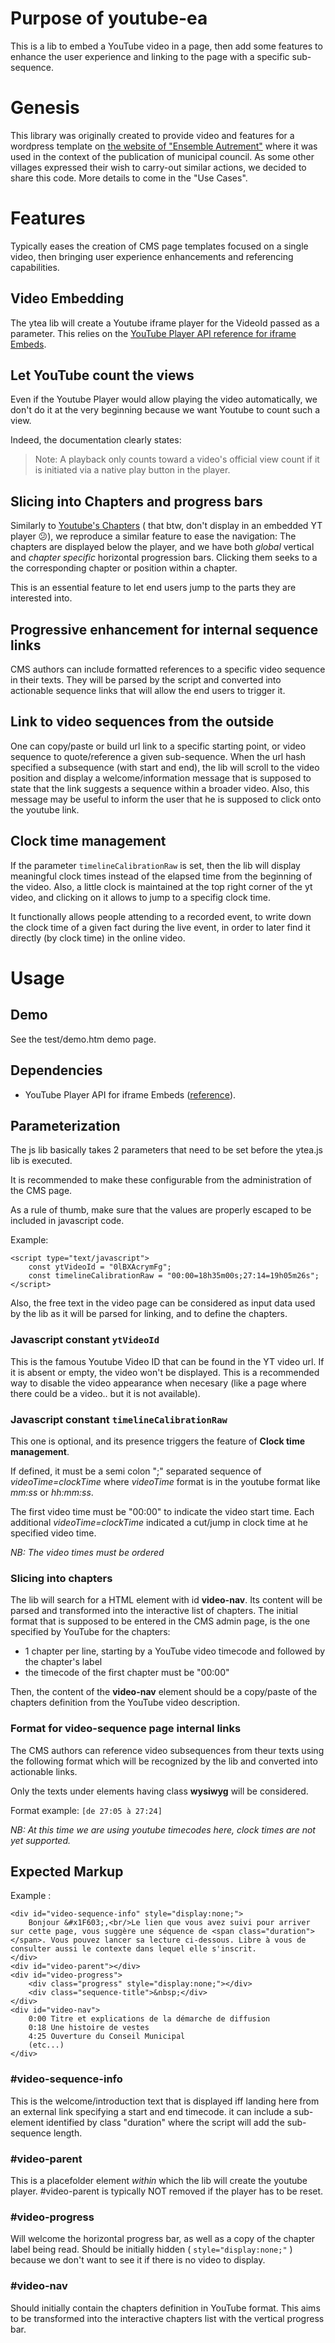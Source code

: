 # Purpose of youtube-ea
This is a lib to embed a YouTube video in a page, then add some features to enhance the user experience and linking to the page with a specific sub-sequence.

# Genesis
This library was originally created to provide video and features for a wordpress template on [the website of "Ensemble Autrement"](https://ea2020.fr) where it was used in the context of the publication of municipal council. As some other villages expressed their wish to carry-out similar actions, we decided to share this code.
More details to come in the "Use Cases".

# Features
Typically eases the creation of CMS page templates focused on a single video, then bringing user experience enhancements and referencing capabilities.

## Video Embedding
The ytea lib will create a Youtube iframe player for the VideoId passed as a parameter.
This relies on the [YouTube Player API reference for iframe Embeds]((https://developers.google.com/youtube/iframe_api_reference)).

## Let YouTube count the views
Even if the Youtube Player would allow playing the video automatically, we don't do it at the very beginning because we want Youtube to count such a view.

Indeed, the documentation clearly states:
> Note: A playback only counts toward a video's official view count if it is initiated via a native play button in the player.

## Slicing into Chapters and progress bars
Similarly to [Youtube's Chapters](https://support.google.com/youtube/answer/9884579) ( that btw, don't display in an embedded YT player 😕), we reproduce a similar feature to ease the navigation:
The chapters are displayed below the player, and we have both *global* vertical and *chapter specific* horizontal progression bars. Clicking them seeks to a the corresponding chapter or position within a chapter.

This is an essential feature to let end users jump to the parts they are interested into.

## Progressive enhancement for internal sequence links
CMS authors can include formatted references to a specific video sequence in their texts. They will be parsed by the script and converted into actionable sequence links that will allow the end users to trigger it.

## Link to video sequences from the outside
One can copy/paste or build url link to a specific starting point, or video sequence to quote/reference a given sub-sequence.
When the url hash specified a subsequence (with start and end), the lib will scroll to the video position and display a welcome/information message that is supposed to state that the link suggests a sequence within a broader video.
Also, this message may be useful to inform the user that he is supposed to click onto the youtube link.

## Clock time management
If the parameter `timelineCalibrationRaw` is set, then the lib will display meaningful clock times instead of the elapsed time from the beginning of the video.
Also, a little clock is maintained at the top right corner of the yt video, and clicking on it allows to jump to a specifig clock time.

It functionally allows people attending to a recorded event, to write down the clock time of a given fact during the live event, in order to later find it directly (by clock time) in the online video.

# Usage

## Demo
See the test/demo.htm demo page.

## Dependencies
- YouTube Player API for iframe Embeds ([reference](https://developers.google.com/youtube/iframe_api_reference)).

## Parameterization
The js lib basically takes 2 parameters that need to be set before the ytea.js lib is executed.

It is recommended to make these configurable from the administration of the CMS page.

As a rule of thumb, make sure that the values are properly escaped to be included in javascript code.

Example:
```
<script type="text/javascript">
	const ytVideoId = "0lBXAcrymFg";
	const timelineCalibrationRaw = "00:00=18h35m00s;27:14=19h05m26s";
</script>
```
Also, the free text in the video page can be considered as input data used by the lib as it will be parsed for linking, and to define the chapters.

### Javascript constant `ytVideoId`
This is the famous Youtube Video ID that can be found in the YT video url.
If it is absent or empty, the video won't be displayed. This is a recommended way to disable the video appearance when necesary (like a page where there could be a video.. but it is not available).

### Javascript constant `timelineCalibrationRaw`
This one is optional, and its presence triggers the feature of **Clock time management**.

If defined, it must be a semi colon ";" separated sequence of *videoTime=clockTime*
where *videoTime* format is in the youtube format like *mm:ss* or *hh:mm:ss*.

The first video time must be "00:00" to indicate the video start time. Each additional *videoTime=clockTime* indicated a cut/jump in clock time at he specified video time.

*NB: The video times must be ordered*

### Slicing into chapters
The lib will search for a HTML element with id **video-nav**.
Its content will be parsed and transformed into the interactive list of chapters.
The initial format that is supposed to be entered in the CMS admin page, is the one specified by YouTube for the chapters:
- 1 chapter per line, starting by a YouTube video timecode and followed by the chapter's label
- the timecode of the first chapter must be "00:00"

Then, the content of the **video-nav** element should be a copy/paste of the chapters definition from the YouTube video description.

### Format for video-sequence page internal links

The CMS authors can reference video subsequences from theur texts using the following format which will be recognized by the lib and converted into actionable links.

Only the texts under elements having class **wysiwyg** will be considered.

Format example: `[de 27:05 à 27:24]`

*NB: At this time we are using youtube timecodes here, clock times are not yet supported.*

## Expected Markup
Example :
```
<div id="video-sequence-info" style="display:none;">
	Bonjour &#x1F603;,<br/>Le lien que vous avez suivi pour arriver sur cette page, vous suggère une séquence de <span class="duration"></span>. Vous pouvez lancer sa lecture ci-dessous. Libre à vous de consulter aussi le contexte dans lequel elle s'inscrit.
</div>
<div id="video-parent"></div>
<div id="video-progress">
	<div class="progress" style="display:none;"></div>
	<div class="sequence-title">&nbsp;</div>
</div>
<div id="video-nav">
	0:00 Titre et explications de la démarche de diffusion
	0:18 Une histoire de vestes
	4:25 Ouverture du Conseil Municipal
	(etc...)
</div>
```
### #video-sequence-info
This is the welcome/introduction text that is displayed iff landing here from an external link specifying a start and end timecode.
it can include a sub-element identified by class "duration" where the script will add the sub-sequence length.

### #video-parent
This is a placefolder element *within* which the lib will create the youtube player. #video-parent is typically NOT removed if the player has to be reset.

### #video-progress
Will welcome the horizontal progress bar, as well as a copy of the chapter label being read.
Should be initially hidden ( `style="display:none;"` ) because we don't want to see it if there is no video to display.

### #video-nav
Should initially contain the chapters definition in YouTube format.
This aims to be transformed into the interactive chapters list with the vertical progress bar.
